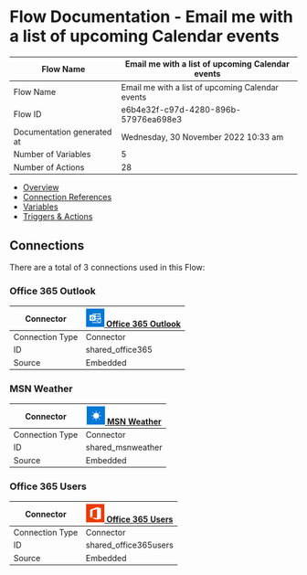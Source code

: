 ﻿# Flow Documentation \- Email me with a list of upcoming Calendar events

| Flow Name                  | Email me with a list of upcoming Calendar events |
| -------------------------- | ------------------------------------------------ |
| Flow Name                  | Email me with a list of upcoming Calendar events |
| Flow ID                    | e6b4e32f\-c97d\-4280\-896b\-57976ea698e3         |
| Documentation generated at | Wednesday, 30 November 2022 10:33 am             |
| Number of Variables        | 5                                                |
| Number of Actions          | 28                                               |

- [Overview](index-Email-me-with-a-list-of-upcoming-Calendar-events(e6b4e32f-c97d-4280-896b-57976ea698e3).md)
- [Connection References](connections-Email-me-with-a-list-of-upcoming-Calendar-events(e6b4e32f-c97d-4280-896b-57976ea698e3).md)
- [Variables](variables-Email-me-with-a-list-of-upcoming-Calendar-events(e6b4e32f-c97d-4280-896b-57976ea698e3).md)
- [Triggers & Actions](triggersactions-Email-me-with-a-list-of-upcoming-Calendar-events(e6b4e32f-c97d-4280-896b-57976ea698e3).md)

## Connections

There are a total of 3 connections used in this Flow:

### Office 365 Outlook

| Connector       | [![office365](office36532.png) Office 365 Outlook](https://docs.microsoft.com/connectors/office365) |
| --------------- | --------------------------------------------------------------------------------------------------- |
| Connection Type | Connector                                                                                           |
| ID              | shared\_office365                                                                                   |
| Source          | Embedded                                                                                            |

### MSN Weather

| Connector       | [![msnweather](msnweather32.png) MSN Weather](https://docs.microsoft.com/connectors/msnweather) |
| --------------- | ----------------------------------------------------------------------------------------------- |
| Connection Type | Connector                                                                                       |
| ID              | shared\_msnweather                                                                              |
| Source          | Embedded                                                                                        |

### Office 365 Users

| Connector       | [![office365users](office365users32.png) Office 365 Users](https://docs.microsoft.com/connectors/office365users) |
| --------------- | ---------------------------------------------------------------------------------------------------------------- |
| Connection Type | Connector                                                                                                        |
| ID              | shared\_office365users                                                                                           |
| Source          | Embedded                                                                                                         |
